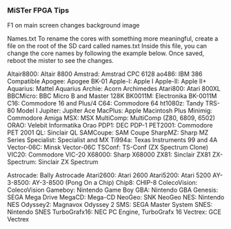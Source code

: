 ### MiSTer FPGA Tips

F1 on main screen changes background image

Names.txt
To rename the cores with something more meaningful, create a file on the root of the SD card called names.txt
Inside this file, you can change the core names by following the example below.
Once saved, reboot the mister to see the changes.

Altair8800: Altair 8800
Amstrad: Amstrad CPC 6128
ao486: IBM 386 Compatible
Apogee: Apogee BK-01
Apple-I: Apple I
Apple-II: Apple II+
Aquarius: Mattel Aquarius
Archie: Acorn Archimedes
Atari800: Atari 800XL
BBCMicro: BBC Micro B and Master 128K
BK0011M: Electronika BK-0011M
C16: Commodore 16 and Plus/4
C64: Commodore 64
ht1080z: Tandy TRS-80 Model I
Jupiter: Jupiter Ace
MacPlus: Apple Macintosh Plus
Minimig: Commodore Amiga
MSX: MSX
MultiComp: MultiComp (Z80, 6809, 6502)
ORAO: Velebit Informatika Orao
PDP1: DEC PDP-1
PET2001: Commodore PET 2001
QL: Sinclair QL
SAMCoupe: SAM Coupe
SharpMZ: Sharp MZ Series
Specialist: Specialist and MX
Ti994a: Texas Instruments 99 and 4A
Vector-06C: Minsk Vector-06C
TSConf: TS-Conf (ZX Spectrum Clone)
VIC20: Commodore VIC-20
X68000: Sharp X68000
ZX81: Sinclair ZX81
ZX-Spectrum: Sinclair ZX Spectrum

Astrocade: Bally Astrocade
Atari2600: Atari 2600
Atari5200: Atari 5200
AY-3-8500: AY-3-8500 (Pong On a Chip)
Chip8: CHIP-8
ColecoVision: ColecoVision
Gameboy: Nintendo Game Boy
GBA: Nintendo GBA
Genesis: SEGA Mega Drive
MegaCD: Mega-CD
NeoGeo: SNK NeoGeo
NES: Nintendo NES
Odyssey2: Magnavox Odyssey 2
SMS: SEGA Master System
SNES: Nintendo SNES
TurboGrafx16: NEC PC Engine, TurboGrafx 16
Vectrex: GCE Vectrex